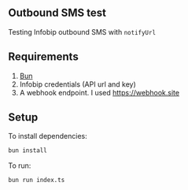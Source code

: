 ## Outbound SMS test

Testing Infobip outbound SMS with `notifyUrl`

## Requirements

1. [Bun](https://bun.sh)
2. Infobip credentials (API url and key)
3. A webhook endpoint. I used https://webhook.site

## Setup

To install dependencies:

```bash
bun install
```

To run:

```bash
bun run index.ts
```
